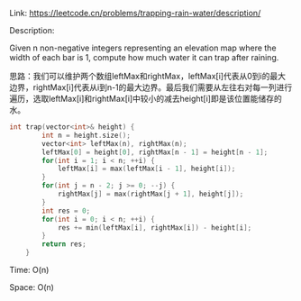 Link: https://leetcode.cn/problems/trapping-rain-water/description/

Description:

Given n non-negative integers representing an elevation map where the width of each bar is 1, compute how much water it can trap after raining.

思路：我们可以维护两个数组leftMax和rightMax，leftMax[i]代表从0到i的最大边界，rightMax[i]代表从i到n-1的最大边界。最后我们需要从左往右对每一列进行遍历，选取leftMax[i]和rightMax[i]中较小的减去height[i]即是该位置能储存的水。

```c++
int trap(vector<int>& height) {
        int n = height.size();
        vector<int> leftMax(n), rightMax(n);
        leftMax[0] = height[0], rightMax[n - 1] = height[n - 1];
        for(int i = 1; i < n; ++i) {
            leftMax[i] = max(leftMax[i - 1], height[i]);
        }
        for(int j = n - 2; j >= 0; --j) {
            rightMax[j] = max(rightMax[j + 1], height[j]);
        }
        int res = 0;
        for(int i = 0; i < n; ++i) {
            res += min(leftMax[i], rightMax[i]) - height[i];
        }
        return res;
    }
```

Time: O(n)

Space: O(n)
